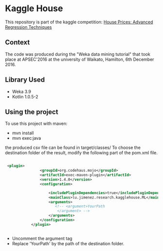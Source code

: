 # Kaggle House

This repository is part of the kaggle competition:
[House Prices: Advanced Regression Techniques](https://www.kaggle.com/c/house-prices-advanced-regression-techniques)

## Context

The code was produced during the "Weka data mining tutorial" that took place at APSEC'2016 at the university of Waikato, Hamilton, 6th December 2016.

## Library Used

* Weka 3.9
* Kotlin 1.0.5-2

## Using the project
To use this project with maven:

- mvn install
- mvn exec:java

the produced csv file can be found in target/classes/
To choose the destination folder of the result, modify the following part of the pom.xml file.

```xml

 <plugin>
                <groupId>org.codehaus.mojo</groupId>
                <artifactId>exec-maven-plugin</artifactId>
                <version>1.4.0</version>
                <configuration>

                    <includePluginDependencies>true</includePluginDependencies>
                    <mainClass>lu.jimenez.research.kagglehouse.ML</mainClass>
                    <arguments>
                       <!-- <argument>YourPath
                        </argument> -->
                    </arguments>
                </configuration>
            </plugin>
                    
```

* Uncomment the argument tag
* Replace 'YourPath' by the path of the destination folder.
